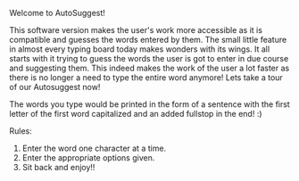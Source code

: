 Welcome to AutoSuggest!

This software version makes the user's work more accessible as it is compatible and guesses the words entered by them. 
The small little feature in almost every typing board today makes wonders with its wings. 
It all starts with it trying to guess the words the user is got to enter in due course and suggesting them. 
This indeed makes the work of the user a lot faster as there is no longer a need to type the entire word anymore! 
Lets take a tour of our Autosuggest now!


The words you type would be printed in the form of a sentence with the first letter of the first word capitalized and an added fullstop in the end!
:)

Rules:
1. Enter the word one character at a time.
2. Enter the appropriate options given.
3. Sit back and enjoy!!
